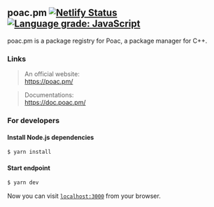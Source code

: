 ## poac.pm [![Netlify Status](https://api.netlify.com/api/v1/badges/e531d54d-b63a-482e-9082-642837d08163/deploy-status)](https://app.netlify.com/sites/poac/deploys) [![Language grade: JavaScript](https://img.shields.io/lgtm/grade/javascript/g/poacpm/poac.pm.svg?logo=lgtm&logoWidth=18)](https://lgtm.com/projects/g/poacpm/poac.pm/context:javascript)

poac.pm is a package registry for Poac, a package manager for C++.


### Links
> An official website:<br>
https://poac.pm/

> Documentations:<br>
https://doc.poac.pm/


### For developers

#### Install Node.js dependencies
```bash
$ yarn install
```

#### Start endpoint
```bash
$ yarn dev
```

Now you can visit [`localhost:3000`](http://localhost:3000) from your browser.
